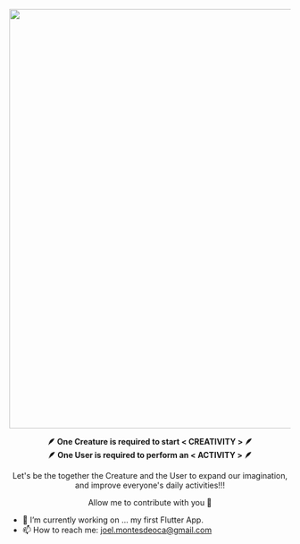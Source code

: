 <p align="center">
<img width="750" src="https://user-images.githubusercontent.com/122069243/216305267-660be15c-cce5-4c64-9b15-838a51bf8fae.gif">
</p>

<p align="center">
<b>🪶 One Creature is required to start < CREATIVITY > 🪶</b><br>
<b>🪶 One User is required to perform an < ACTIVITY > 🪶 </b><br>
</p>

<p align="center">Let's be the together the Creature and the User to expand our imagination, and improve everyone's daily activities!!!</p> 

<p align="center">Allow me to contribute with you 🤝
</b><br><p/>

- 🔭 I’m currently working on ... my first Flutter App.
- 📫 How to reach me: joel.montesdeoca@gmail.com

